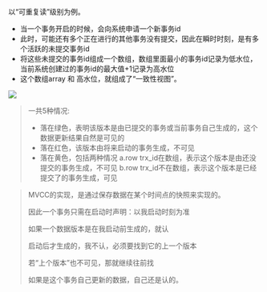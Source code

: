 以“可重复读”级别为例。

- 当一个事务开启的时候，会向系统申请一个新事务id
- 此时，可能还有多个正在进行的其他事务没有提交，因此在瞬时时刻，是有多个活跃的未提交事务id
- 将这些未提交的事务id组成一个数组，数组里面最小的事务id记录为低水位，当前系统创建过的事务id的最大值+1记录为高水位
- 这个数组array 和 高水位，就组成了“一致性视图”。

![](https://youpaiyun.zongqilive.cn/image/20210319093733.png)

> 一共5种情况: 
>
> - 落在绿色，表明该版本是由已提交的事务或当前事务自己生成的，这个数据更新结果自然是可见的
> - 落在红色，该版本由将来启动的事务生成，不可见
> - 落在黄色，包括两种情况
>   a.row trx_id在数组，表示这个版本是由还没提交的事务生成，不可见
>   b.row trx_id不在数组，表示这个版本是已经提交了的事务生成，可见



> MVCC的实现，是通过保存数据在某个时间点的快照来实现的。
>
> 因此一个事务只需在启动时声明：以我启动时刻为准
>
> 如果一个数据版本是在我启动前生成的，就认
>
> 启动后才生成的，我不认，必须要找到它的上一个版本
>
> 若“上个版本”也不可见，那就继续往前找
>
> 如果是这个事务自己更新的数据，自己还是认的。










